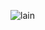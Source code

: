 
![lain](https://exposed-ego.tumblr.com/post/60239623422/no-matter-where-you-are-we-are-all-connected "lain")

